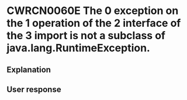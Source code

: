 # CWRCN0060E The 0 exception on the 1 operation of the 2 interface of the 3 import is not a subclass of java.lang.RuntimeException.

## Explanation

## User response